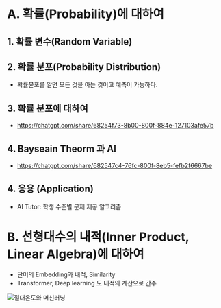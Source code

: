 # A. 확률(Probability)에 대하여
## 1. 확률 변수(Random Variable)

## 2. 확률 분포(Probability Distribution)
- 확률뷴포를 알면 모든 것을 아는 것이고 예측이 가능하다.

## 3. 확률 분포에 대하여
- https://chatgpt.com/share/68254f73-8b00-800f-884e-127103afe57b
  
## 4. Bayseain Theorm 과 AI
- https://chatgpt.com/share/682547c4-76fc-800f-8eb5-fefb2f6667be

## 4. 응용 (Application)
- AI Tutor: 학생 수준별 문제 제공 알고리즘

# B. 선형대수의 내적(Inner Product, Linear Algebra)에 대하여
- 단어의 Embedding과 내적, Similarity
- Transformer, Deep learning 도 내적의 계산으로 간주

![절대온도와 머신러닝](https://www.google.com/url?sa=i&url=https%3A%2F%2Flearningspy.co.uk%2Fresearch%2Feducation-and-epidemiology%2Fattachment%2Fquote-i-often-say-that-when-you-can-measure-what-you-are-speaking-about-and-express-it-in-numbers-you-lord-kelvin-307359%2F&psig=AOvVaw2_kgpeLJHfY5bOx0-ZBBX_&ust=1747362806250000&source=images&cd=vfe&opi=89978449&ved=0CBQQjRxqFwoTCJjXr_G3pI0DFQAAAAAdAAAAABAE)

